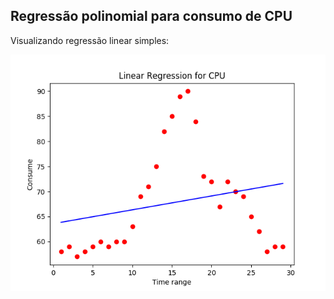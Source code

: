 ## Regressão polinomial para consumo de CPU

Visualizando regressão linear simples:

<img src="https://github.com/vinhali/advanced_monitoring/blob/master/polynomial_regression/img/linear.png?raw=true"/>

